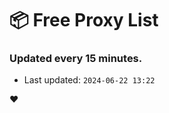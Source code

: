 # :package: Free Proxy List
### Updated every 15 minutes.

- Last updated: `2024-06-22 13:22`

:heart:
